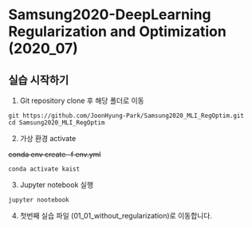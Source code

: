 # Samsung2020-DeepLearning Regularization and Optimization (2020_07)

## 실습 시작하기

1. Git repository clone 후 해당 폴더로 이동 
```
git https://github.com/JoonHyung-Park/Samsung2020_MLI_RegOptim.git
cd Samsung2020_MLI_RegOptim
```

2. 가상 환경 activate

~~conda env create -f env.yml~~
```
conda activate kaist
```

3. Jupyter notebook 실행
```
jupyter nootebook
```

4. 첫번째 실습 파일 (01_01_without_regularization)로 이동합니다. 

